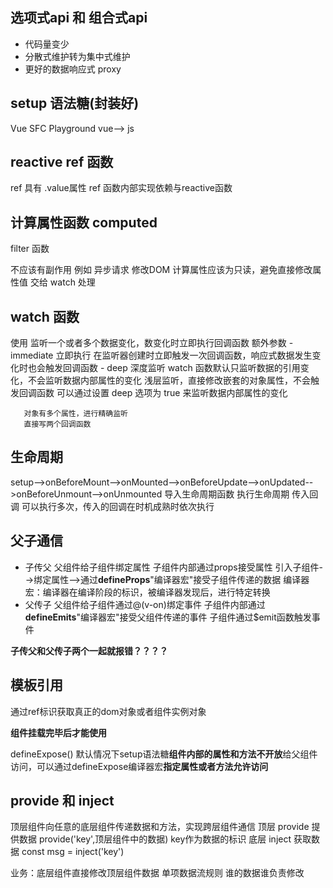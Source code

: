 ## 选项式api 和 组合式api
  - 代码量变少
  - 分散式维护转为集中式维护
  - 更好的数据响应式 proxy

## setup 语法糖(封装好)

  Vue SFC Playground
  vue--> js


## reactive ref 函数

ref 具有 .value属性
ref 函数内部实现依赖与reactive函数

## 计算属性函数 computed
  filter 函数

  不应该有副作用 例如 异步请求 修改DOM
  计算属性应该为只读，避免直接修改属性值
  交给 watch 处理

## watch 函数
  使用 监听一个或者多个数据变化，数变化时立即执行回调函数
  额外参数
    -  immediate 立即执行
       在监听器创建时立即触发一次回调函数，响应式数据发生变化时也会触发回调函数
    -  deep 深度监听
       watch 函数默认只监听数据的引用变化，不会监听数据内部属性的变化
             浅层监听，直接修改嵌套的对象属性，不会触发回调函数
       可以通过设置 deep 选项为 true 来监听数据内部属性的变化

       对象有多个属性，进行精确监听
       直接写两个回调函数
       
## 生命周期
setup-->onBeforeMount-->onMounted-->onBeforeUpdate-->onUpdated-->onBeforeUnmount-->onUnmounted
导入生命周期函数  执行生命周期 传入回调
可以执行多次，传入的回调在时机成熟时依次执行


## 父子通信

  -  子传父
  父组件给子组件绑定属性
  子组件内部通过props接受属性
  引入子组件-->绑定属性-->通过**defineProps**"编译器宏"接受子组件传递的数据
  编译器宏：编译器在编译阶段的标识，被编译器发现后，进行特定转换
  -  父传子
  父组件给子组件通过@(v-on)绑定事件
  子组件内部通过**defineEmits**"编译器宏"接受父组件传递的事件
  子组件通过$emit函数触发事件

  **子传父和父传子两个一起就报错？？？？**


## 模板引用
  通过ref标识获取真正的dom对象或者组件实例对象 

  **组件挂载完毕后才能使用**

  defineExpose()
  默认情况下setup语法糖**组件内部的属性和方法不开放**给父组件访问，可以通过defineExpose编译器宏**指定属性或者方法允许访问**


## provide 和 inject

  顶层组件向任意的底层组件传递数据和方法，实现跨层组件通信
  顶层 provide 提供数据 provide('key',顶层组件中的数据) key作为数据的标识
  底层 inject 获取数据  const msg = inject('key')

  业务：底层组件直接修改顶层组件数据
  单项数据流规则 谁的数据谁负责修改
